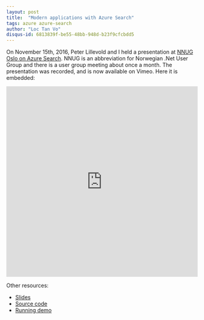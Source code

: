 ```yaml
---
layout: post
title:  "Modern applications with Azure Search"
tags: azure azure-search
author: "Loc Tan Vo"
disqus-id: 6813839f-be55-48bb-948d-b23f9cfcbdd5
---
```


On November 15th, 2016, Peter Lillevold and I held a presentation at [NNUG Oslo on Azure Search](https://www.meetup.com/NNUGOslo/events/235241059/). NNUG is an abbreviation for Norwegian .Net User Group and there is a user group meeting about once a month. The presentation was recorded, and is now available on Vimeo. Here it is embedded:

<iframe src="https://player.vimeo.com/video/191753332" width="100%" height="500" frameborder="0" webkitallowfullscreen mozallowfullscreen allowfullscreen></iframe>

Other resources:

- [Slides](https://www.slideshare.net/LocTanVo/modern-applications-with-azure-search)
- [Source code](https://github.com/4Subsea/AzureSearchDemo)
- [Running demo]([https://4subsea.github.io/AzureSearchDemo/searchapps/)


